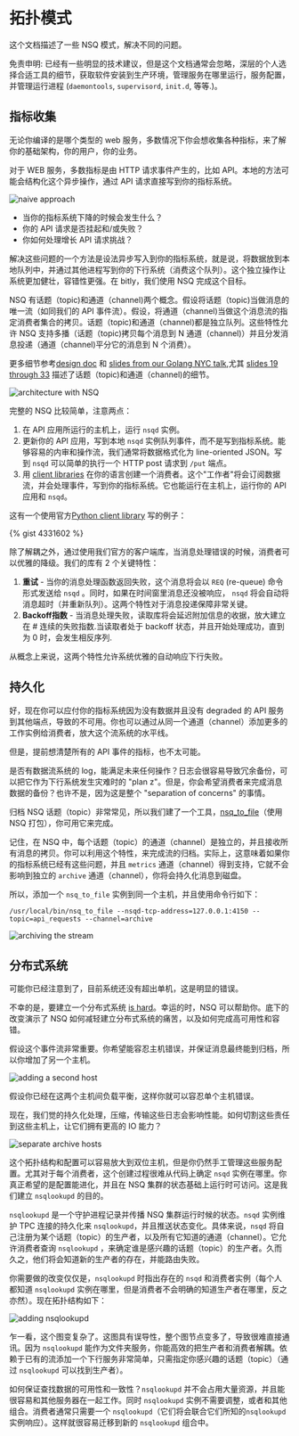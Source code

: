 # 拓扑模式

这个文档描述了一些 NSQ 模式，解决不同的问题。

免责申明: 已经有一些明显的技术建议，但是这个文档通常会忽略，深层的个人选择合适工具的细节，获取软件安装到生产环境，管理服务在哪里运行，服务配置，并管理运行进程 (`daemontools`, `supervisord`, `init.d`, 等等.)。

## 指标收集

无论你编译的是哪个类型的 web 服务，多数情况下你会想收集各种指标，来了解你的基础架构，你的用户，你的业务。

对于 WEB 服务，多数指标是由 HTTP 请求事件产生的，比如 API。本地的方法可能会结构化这个异步操作，通过 API 请求直接写到你的指标系统。

![naive approach](images/tumblr_mf74kh5r4P1qj3yp2.png)

 * 当你的指标系统下降的时候会发生什么？
 * 你的 API 请求是否挂起和/或失败？
 * 你如何处理增长 API 请求挑战？

解决这些问题的一个方法是设法异步写入到你的指标系统，就是说，将数据放到本地队列中，并通过其他进程写到你的下行系统（消费这个队列）。这个独立操作让系统更加健壮，容错性更强。在 bitly，我们使用 NSQ 完成这个目标。

NSQ 有话题（topic)和通道（channel)两个概念。假设将话题（topic)当做消息的唯一流（如同我们的 API 事件流）。假设，将通道（channel)当做这个消息流的指定消费者集合的拷贝。话题（topic)和通道（channel)都是独立队列。这些特性允许 NSQ 支持多播（话题（topic)拷贝每个消息到 N 通道（channel)）并且分发消息投递（通道（channel)平分它的消息到 N 个消费）。

更多细节参考[design doc][design_doc] 和 [slides from our Golang NYC talk][golang_slides],尤其 [slides 19 through 33][channel_slides] 描述了话题（topic)和通道（channel)的细节。

![architecture with NSQ](./images/tumblr_mf74ktpfpP1qj3yp2.png)

完整的 NSQ 比较简单，注意两点：

 1. 在 API 应用所运行的主机上，运行 `nsqd` 实例。
 2. 更新你的 API 应用，写到本地 `nsqd`  实例队列事件，而不是写到指标系统。能够容易的内审和操作流，我们通常将数据格式化为 line-oriented JSON。写到 `nsqd`  可以简单的执行一个 HTTP post 请求到 `/put` 端点。
 3. 用 [client libraries][client_libs] 在你的语言创建一个消费者。这个"工作者"将会订阅数据流，并会处理事件，写到你的指标系统。它也能运行在主机上，运行你的 API 应用和 `nsqd`。

这有一个使用官方[Python client library][pynsq] 写的例子：

{% gist 4331602 %}

除了解耦之外，通过使用我们官方的客户端库，当消息处理错误的时候，消费者可以优雅的降级。我们的库有 2 个关键特性：

 1. **重试** - 当你的消息处理函数返回失败，这个消息将会以 `REQ` (re-queue) 命令形式发送给 `nsqd` 。同时，如果在时间窗里消息还没被响应， `nsqd`  将会自动将消息超时（并重新队列）。这两个特性对于消息投递保障非常关键。
 2. **Backoff指数** - 当消息处理失败，读取库将会延迟附加信息的收据，放大建立在 # 连续的失败指数.当读取者处于 backoff 状态，并且开始处理成功，直到为 0 时，会发生相反序列.

从概念上来说，这两个特性允许系统优雅的自动响应下行失败。

## 持久化

好，现在你可以应付你的指标系统因为没有数据并且没有 degraded 的 API 服务到其他端点，导致的不可用。你也可以通过从同一个通道（channel）添加更多的工作实例给消费者，放大这个流系统的水平线。

但是，提前想清楚所有的 API 事件的指标，也不太可能。

是否有数据流系统的 log，能满足未来任何操作？日志会很容易导致冗余备份，可以把它作为下行系统发生灾难时的 "plan z"。但是，你会希望消费者来完成消息数据的备份？也许不是，因为这是整个 "separation of concerns" 的事情。

归档 NSQ 话题（topic）非常常见，所以我们建了一个工具，[nsq_to_file][nsq_to_file]（使用 NSQ 打包），你可用它来完成。

记住，在 NSQ 中，每个话题（topic）的通道（channel）是独立的，并且接收所有消息的拷贝。你可以利用这个特性，来完成流的归档。实际上，这意味着如果你的指标系统已经有这些问题，并且 `metrics` 通道（channel）得到支持，它就不会影响到独立的 `archive` 通道（channel），你将会持久化消息到磁盘。

所以，添加一个 `nsq_to_file` 实例到同一个主机，并且使用命令行如下：

```
/usr/local/bin/nsq_to_file --nsqd-tcp-address=127.0.0.1:4150 --topic=api_requests --channel=archive
```

![archiving the stream](./images/tumblr_mf74l5RqlZ1qj3yp2.png)

## 分布式系统

可能你已经注意到了，目前系统还没有超出单机，这是明显的错误。

不幸的是，要建立一个分布式系统 [is hard][dist_link]。幸运的时，NSQ 可以帮助你。底下的改变演示了 NSQ 如何减轻建立分布式系统的痛苦，以及如何完成高可用性和容错。

假设这个事件流非常重要。你希望能容忍主机错误，并保证消息最终能到归档，所以你增加了另一个主机。

![adding a second host](./images/tumblr_mf74lmYhZa1qj3yp2.png)

假设你已经在这两个主机间负载平衡，这样你就可以容忍单个主机错误。

现在，我们觉的持久化处理，压缩，传输这些日志会影响性能。如何切割这些责任到这些主机上，让它们拥有更高的 IO 能力？

![separate archive hosts](./images/tumblr_mf74m0JHMi1qj3yp2.png)

这个拓扑结构和配置可以容易放大到双位主机，但是你仍然手工管理这些服务配置。尤其对于每个消费者，这个创建过程很难从代码上确定 `nsqd` 实例在哪里。你真正希望的是配置能进化，并且在 NSQ 集群的状态基础上运行时可访问。这是我们建立 `nsqlookupd` 的目的。

`nsqlookupd` 是一个守护进程记录并传播 NSQ 集群运行时候的状态。`nsqd` 实例维护 TPC 连接的持久化来 `nsqlookupd`，并且推送状态变化。具体来说，`nsqd` 将自己注册为某个话题（topic）的生产者，以及所有它知道的通道（channel）。它允许消费者查询 `nsqlookupd` ，来确定谁是感兴趣的话题（topic）的生产者。久而久之，他们将会知道新的生产者的存在，并能路由失败。

你需要做的改变仅仅是，`nsqlookupd` 时指出存在的 `nsqd` 和消费者实例（每个人都知道 `nsqlookupd` 实例在哪里，但是消费者不会明确的知道生产者在哪里，反之亦然）。现在拓扑结构如下：

![adding nsqlookupd](./images/tumblr_inline_mf8sfr2sp41qj3yp2.png)

乍一看，这个图变复杂了。这图具有误导性，整个图节点变多了，导致很难直接通讯。因为 `nsqlookupd` 能作为文件夹服务，你能高效的把生产者和消费者解耦。依赖于已有的流添加一个下行服务非常简单，只需指定你感兴趣的话题（topic）（通过 `nsqlookupd` 可以找到生产者）。

如何保证查找数据的可用性和一致性？`nsqlookupd` 并不会占用大量资源，并且能很容易和其他服务器在一起工作。同时 `nsqlookupd` 实例不需要调整，或者和其他组合。消费者通常只需要一个 `nsqlookupd`（它们将会联合它们所知的`nsqlookupd` 实例响应）。这样就很容易迁移到新的 `nsqlookupd` 组合中。

[channel_slides]: https://speakerdeck.com/snakes/nsq-nyc-golang-meetup?slide=19
[client_libs]: ./client_libraries.md
[design_doc]: ./design.md
[golang_slides]: https://speakerdeck.com/snakes/nsq-nyc-golang-meetup
[pynsq]: https://github.com/bitly/pynsq
[nsq_to_file]: https://github.com/bitly/nsq/blob/master/apps/nsq_to_file/nsq_to_file.go
[dist_link]: https://twitter.com/b6n/status/276909760010387456
